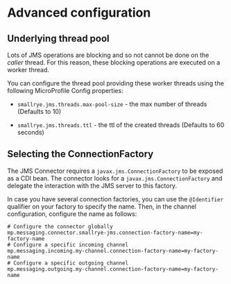 # Advanced configuration

## Underlying thread pool

Lots of JMS operations are blocking and so not cannot be done on the
*caller* thread. For this reason, these blocking operations are executed
on a worker thread.

You can configure the thread pool providing these worker threads using
the following MicroProfile Config properties:

-   `smallrye.jms.threads.max-pool-size` - the max number of threads
    (Defaults to 10)

-   `smallrye.jms.threads.ttl` - the ttl of the created threads
    (Defaults to 60 seconds)

## Selecting the ConnectionFactory

The JMS Connector requires a `javax.jms.ConnectionFactory` to be exposed
as a CDI bean. The connector looks for a `javax.jms.ConnectionFactory`
and delegate the interaction with the JMS server to this factory.

In case you have several connection factories, you can use the
`@Identifier` qualifier on your factory to specify the name. Then, in
the channel configuration, configure the name as follows:

``` properties
# Configure the connector globally
mp.messaging.connector.smallrye-jms.connection-factory-name=my-factory-name
# Configure a specific incoming channel
mp.messaging.incoming.my-channel.connection-factory-name=my-factory-name
# Configure a specific outgoing channel
mp.messaging.outgoing.my-channel.connection-factory-name=my-factory-name
```
